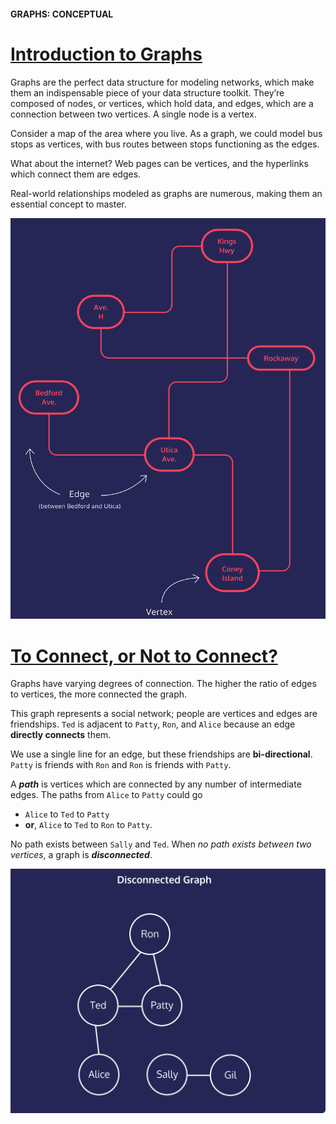 #### GRAPHS: CONCEPTUAL

# [Introduction to Graphs](https://www.codecademy.com/courses/complex-data-structures/lessons/conceptual-graphs/exercises/conceptual-graphs-intro)

Graphs are the perfect data structure for modeling networks, which make them an indispensable piece of your data structure toolkit. 
They’re composed of nodes, or vertices, which hold data, and edges, which are a connection between two vertices. 
A single node is a vertex.

Consider a map of the area where you live. 
As a graph, we could model bus stops as vertices, with bus routes between stops functioning as the edges.

What about the internet? 
Web pages can be vertices, and the hyperlinks which connect them are edges.

Real-world relationships modeled as graphs are numerous, making them an essential concept to master.
<p align="center">
  <img src="route_map.svg" width="600" alt="Introduction to Graphs" />
</p>

# [To Connect, or Not to Connect?](https://www.codecademy.com/courses/complex-data-structures/lessons/conceptual-graphs/exercises/conceptual-graphs-connected)

Graphs have varying degrees of connection. 
The higher the ratio of edges to vertices, the more connected the graph.

This graph represents a social network; 
people are vertices and edges are friendships. 
`Ted` is adjacent to `Patty`, `Ron`, and `Alice` because an edge **directly connects** them.

We use a single line for an edge, but these friendships are **bi-directional**. 
`Patty` is friends with `Ron` and `Ron` is friends with `Patty`.

A ***path*** is vertices which are connected by any number of intermediate edges. 
The paths from `Alice` to `Patty` could go 
* `Alice` to `Ted` to `Patty` 
* **or**, `Alice` to `Ted` to `Ron` to `Patty`.

No path exists between `Sally` and `Ted`. 
When *no path exists between two vertices*, a graph is ***disconnected***.
<p align="center">
  <img src="disconnected_graph.svg" width="600" alt="disconnected graph" />
</p>








